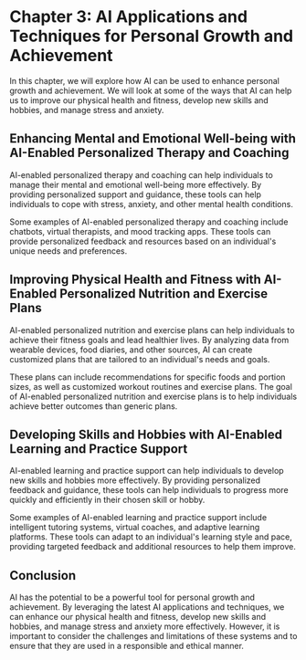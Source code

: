 Chapter 3: AI Applications and Techniques for Personal Growth and Achievement
=============================================================================

In this chapter, we will explore how AI can be used to enhance personal growth and achievement. We will look at some of the ways that AI can help us to improve our physical health and fitness, develop new skills and hobbies, and manage stress and anxiety.

Enhancing Mental and Emotional Well-being with AI-Enabled Personalized Therapy and Coaching
-------------------------------------------------------------------------------------------

AI-enabled personalized therapy and coaching can help individuals to manage their mental and emotional well-being more effectively. By providing personalized support and guidance, these tools can help individuals to cope with stress, anxiety, and other mental health conditions.

Some examples of AI-enabled personalized therapy and coaching include chatbots, virtual therapists, and mood tracking apps. These tools can provide personalized feedback and resources based on an individual's unique needs and preferences.

Improving Physical Health and Fitness with AI-Enabled Personalized Nutrition and Exercise Plans
-----------------------------------------------------------------------------------------------

AI-enabled personalized nutrition and exercise plans can help individuals to achieve their fitness goals and lead healthier lives. By analyzing data from wearable devices, food diaries, and other sources, AI can create customized plans that are tailored to an individual's needs and goals.

These plans can include recommendations for specific foods and portion sizes, as well as customized workout routines and exercise plans. The goal of AI-enabled personalized nutrition and exercise plans is to help individuals achieve better outcomes than generic plans.

Developing Skills and Hobbies with AI-Enabled Learning and Practice Support
---------------------------------------------------------------------------

AI-enabled learning and practice support can help individuals to develop new skills and hobbies more effectively. By providing personalized feedback and guidance, these tools can help individuals to progress more quickly and efficiently in their chosen skill or hobby.

Some examples of AI-enabled learning and practice support include intelligent tutoring systems, virtual coaches, and adaptive learning platforms. These tools can adapt to an individual's learning style and pace, providing targeted feedback and additional resources to help them improve.

Conclusion
----------

AI has the potential to be a powerful tool for personal growth and achievement. By leveraging the latest AI applications and techniques, we can enhance our physical health and fitness, develop new skills and hobbies, and manage stress and anxiety more effectively. However, it is important to consider the challenges and limitations of these systems and to ensure that they are used in a responsible and ethical manner.
